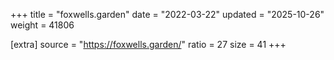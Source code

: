 +++
title = "foxwells.garden"
date = "2022-03-22"
updated = "2025-10-26"
weight = 41806

[extra]
source = "https://foxwells.garden/"
ratio = 27
size = 41
+++
